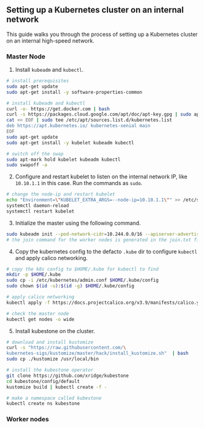## Setting up a Kubernetes cluster on an internal network

This guide walks you through the process of setting up a Kubernetes cluster on an internal high-speed network.

### Master Node

1. Install `kubeadm` and `kubectl`.
```bash
# install prerequisites
sudo apt-get update
sudo apt-get install -y software-properties-common

# install kubeadm and kubectl
curl -o- https://get.docker.com | bash
curl -s https://packages.cloud.google.com/apt/doc/apt-key.gpg | sudo apt-key add -
cat << EOF | sudo tee /etc/apt/sources.list.d/kubernetes.list
deb https://apt.kubernetes.io/ kubernetes-xenial main
EOF
sudo apt-get update
sudo apt-get install -y kubelet kubeadm kubectl

# switch off the swap
sudo apt-mark hold kubelet kubeadm kubectl
sudo swapoff -a
```

2. Configure and restart kubelet to listen on the internal network IP, like `10.10.1.1` in this case. Run the commands as `sudo`.
```bash
# change the node-ip and restart kubelet
echo "Environment=\"KUBELET_EXTRA_ARGS=--node-ip=10.10.1.1\"" >> /etc/systemd/system/kubelet.service.d/10-kubeadm.conf
systemctl daemon-reload
systemctl restart kubelet
```

3. Initialize the master using the following command.
```bash
sudo kubeadm init --pod-network-cidr=10.244.0.0/16 --apiserver-advertise-address=10.10.1.1 >> join.txt
# the join command for the worker nodes is generated in the join.txt file
```

4. Copy the kubernetes config to the defacto `.kube` dir to configure `kubectl` and apply calico networking.
```bash
# copy the k8s config to $HOME/.kube for kubectl to find
mkdir -p $HOME/.kube
sudo cp -i /etc/kubernetes/admin.conf $HOME/.kube/config
sudo chown $(id -u):$(id -g) $HOME/.kube/config

# apply calico networking
kubectl apply -f https://docs.projectcalico.org/v3.9/manifests/calico.yaml

# check the master node
kubectl get nodes -o wide
```

5. Install kubestone on the cluster.
```bash
# download and install kustomize
curl -s "https://raw.githubusercontent.com/\
kubernetes-sigs/kustomize/master/hack/install_kustomize.sh"  | bash
sudo cp ./kustomize /usr/local/bin

# install the kubestone operator 
git clone https://github.com/xridge/kubestone
cd kubestone/config/default
kustomize build | kubectl create -f -

# make a namespace called kubestone
kubectl create ns kubestone
```

### Worker nodes

